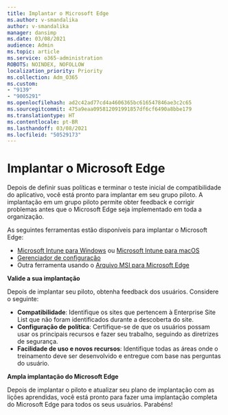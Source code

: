 ```yaml
---
title: Implantar o Microsoft Edge
ms.author: v-smandalika
author: v-smandalika
manager: dansimp
ms.date: 03/08/2021
audience: Admin
ms.topic: article
ms.service: o365-administration
ROBOTS: NOINDEX, NOFOLLOW
localization_priority: Priority
ms.collection: Adm_O365
ms.custom:
- "9139"
- "9005291"
ms.openlocfilehash: ad2c42ad77cd4a4606365bc616547846ae3c2c65
ms.sourcegitcommit: 475a9eaa095812091991857df6cf6490a8bbe179
ms.translationtype: HT
ms.contentlocale: pt-BR
ms.lasthandoff: 03/08/2021
ms.locfileid: "50529173"
---
```

# <a name="deploy-microsoft-edge"></a>Implantar o Microsoft Edge

Depois de definir suas políticas e terminar o teste inicial de compatibilidade do aplicativo, você está pronto para implantar em seu grupo piloto. A implantação em um grupo piloto permite obter feedback e corrigir problemas antes que o Microsoft Edge seja implementado em toda a organização.

As seguintes ferramentas estão disponíveis para implantar o Microsoft Edge:

- [Microsoft Intune para Windows](https://docs.microsoft.com/mem/intune/apps/apps-windows-edge) ou [Microsoft Intune para macOS](https://docs.microsoft.com/mem/intune/apps/apps-edge-macos)
- [Gerenciador de configuração](https://docs.microsoft.com/DeployEdge/deploy-edge-with-configuration-manager)
- Outra ferramenta usando o [Arquivo MSI para Microsoft Edge](https://www.microsoft.com/edge/business/download)

**Valide a sua implantação**

Depois de implantar seu piloto, obtenha feedback dos usuários. Considere o seguinte:
- **Compatibilidade**: Identifique os sites que pertencem à Enterprise Site List que não foram identificados durante a descoberta do site.
- **Configuração de política**: Certifique-se de que os usuários possam usar os principais recursos e fazer seu trabalho, seguindo as diretrizes de segurança.
- **Facilidade de uso e novos recursos**: Identifique todas as áreas onde o treinamento deve ser desenvolvido e entregue com base nas perguntas do usuário.

**Ampla implantação do Microsoft Edge**

Depois de implantar o piloto e atualizar seu plano de implantação com as lições aprendidas, você está pronto para fazer uma implantação completa do Microsoft Edge para todos os seus usuários. Parabéns!

